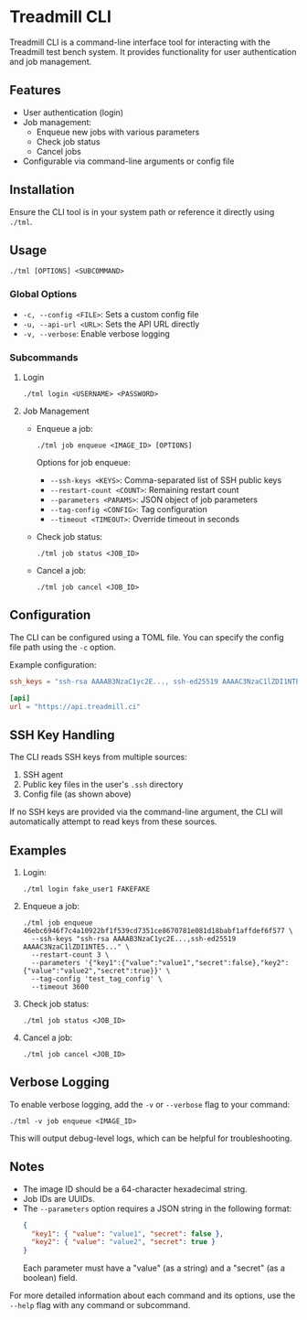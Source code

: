 # Treadmill CLI

Treadmill CLI is a command-line interface tool for interacting with the Treadmill test bench system. It provides functionality for user authentication and job management.

## Features

- User authentication (login)
- Job management:
  - Enqueue new jobs with various parameters
  - Check job status
  - Cancel jobs
- Configurable via command-line arguments or config file

## Installation

Ensure the CLI tool is in your system path or reference it directly using `./tml`.

## Usage

```
./tml [OPTIONS] <SUBCOMMAND>
```

### Global Options

- `-c, --config <FILE>`: Sets a custom config file
- `-u, --api-url <URL>`: Sets the API URL directly
- `-v, --verbose`: Enable verbose logging

### Subcommands

1. Login

   ```
   ./tml login <USERNAME> <PASSWORD>
   ```

2. Job Management

   - Enqueue a job:

     ```
     ./tml job enqueue <IMAGE_ID> [OPTIONS]
     ```

     Options for job enqueue:

     - `--ssh-keys <KEYS>`: Comma-separated list of SSH public keys
     - `--restart-count <COUNT>`: Remaining restart count
     - `--parameters <PARAMS>`: JSON object of job parameters
     - `--tag-config <CONFIG>`: Tag configuration
     - `--timeout <TIMEOUT>`: Override timeout in seconds

   - Check job status:

     ```
     ./tml job status <JOB_ID>
     ```

   - Cancel a job:
     ```
     ./tml job cancel <JOB_ID>
     ```

## Configuration

The CLI can be configured using a TOML file. You can specify the config file path using the `-c` option.

Example configuration:

```toml
ssh_keys = "ssh-rsa AAAAB3NzaC1yc2E..., ssh-ed25519 AAAAC3NzaC1lZDI1NTE5..."

[api]
url = "https://api.treadmill.ci"
```

## SSH Key Handling

The CLI reads SSH keys from multiple sources:

1. SSH agent
2. Public key files in the user's `.ssh` directory
3. Config file (as shown above)

If no SSH keys are provided via the command-line argument, the CLI will automatically attempt to read keys from these sources.

## Examples

1. Login:

   ```
   ./tml login fake_user1 FAKEFAKE
   ```

2. Enqueue a job:

   ```
   ./tml job enqueue 46ebc6946f7c4a10922bf1f539cd7351ce8670781e081d18babf1affdef6f577 \
     --ssh-keys "ssh-rsa AAAAB3NzaC1yc2E...,ssh-ed25519 AAAAC3NzaC1lZDI1NTE5..." \
     --restart-count 3 \
     --parameters '{"key1":{"value":"value1","secret":false},"key2":{"value":"value2","secret":true}}' \
     --tag-config 'test_tag_config' \
     --timeout 3600
   ```

3. Check job status:

   ```
   ./tml job status <JOB_ID>
   ```

4. Cancel a job:
   ```
   ./tml job cancel <JOB_ID>
   ```

## Verbose Logging

To enable verbose logging, add the `-v` or `--verbose` flag to your command:

```
./tml -v job enqueue <IMAGE_ID>
```

This will output debug-level logs, which can be helpful for troubleshooting.

## Notes

- The image ID should be a 64-character hexadecimal string.
- Job IDs are UUIDs.
- The `--parameters` option requires a JSON string in the following format:
  ```json
  {
    "key1": { "value": "value1", "secret": false },
    "key2": { "value": "value2", "secret": true }
  }
  ```
  Each parameter must have a "value" (as a string) and a "secret" (as a boolean) field.

For more detailed information about each command and its options, use the `--help` flag with any command or subcommand.
